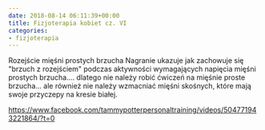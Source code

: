 ```yaml
---
date: 2018-08-14 06:11:39+00:00
title: Fizjoterapia kobiet cz. VI
categories:
- fizjoterapia
---
```


Rozejście mięśni prostych brzucha
Nagranie ukazuje jak zachowuje się "brzuch z rozejściem" podczas aktywności wymagających napięcia mięśni prostych brzucha.... dlatego nie należy robić ćwiczeń na mięśnie proste brzucha... ale również nie należy wzmacniać mięśni skośnych, które mają swoje przyczepy na kresie białej.

https://www.facebook.com/tammypotterpersonaltraining/videos/504771943221864/?t=0


